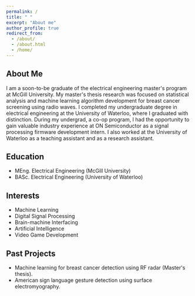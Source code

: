 ```yaml
---
permalink: /
title: " "
excerpt: "About me"
author_profile: true
redirect_from:
  - /about/
  - /about.html
  - /home/
---
```


## About Me
I am a soon-to-be graduate of the electrical engineering master's program at McGill University. My master's thesis research was focused on statistical analysis and machine learning algorithm development for breast cancer screening using radio waves. I completed my undergraduate degree in electrical engineering at the University of Waterloo, where I graduated with distinction. During my undergrad, a co-op program, I had the opportunity to gain valuable industry experience at ON Semiconductor as a signal processing firmware development intern. I also worked at the University of Waterloo as a teaching assistant and as a research assistant.

## Education
* MEng. Electrical Engineering (McGill University)
* BASc. Electrical Engineering (University of Waterloo)

## Interests
* Machine Learning
* Digital Signal Processing
* Brain-machine Interfacing
* Artificial Intelligence
* Video Game Development

## Past Projects
* Machine learning for breast cancer detection using RF radar (Master's thesis).
* American sign language gesture detection using surface electromyography.
